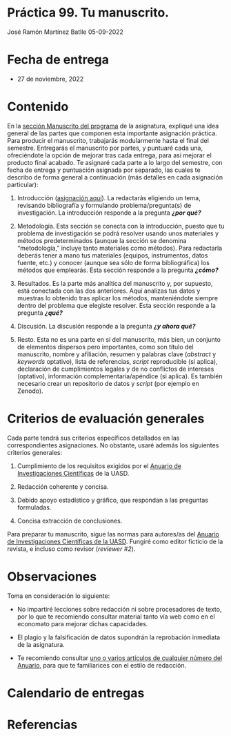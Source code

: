 Práctica 99. Tu manuscrito.
================
José Ramón Martínez Batlle
05-09-2022

# Fecha de entrega

-   27 de noviembre, 2022

# Contenido

En la [sección Manuscrito del
programa](../programa-geomorfologia.md#manuscrito) de la asignatura,
expliqué una idea general de las partes que componen esta importante
asignación práctica. Para producir el manuscrito, trabajarás
modularmente hasta el final del semestre. Entregarás el manuscrito por
partes, y puntuaré cada una, ofreciéndote la opción de mejorar tras cada
entrega, para así mejorar el producto final acabado. Te asignaré cada
parte a lo largo del semestre, con fecha de entrega y puntuación
asignada por separado, las cuales te describo de forma general a
continuación (más detalles en cada asignación particular):

1.  Introducción ([asignación
    aquí](practica-99-tu-manuscrito-1-introduccion.md)). La redactarás
    eligiendo un tema, revisando bibliografía y formulando
    problema/pregunta(s) de investigación. La introducción responde a la
    pregunta ***¿por qué?***

2.  Metodología. Esta sección se conecta con la introducción, puesto que
    tu problema de investigación se podrá resolver usando unos
    materiales y métodos predeterminados (aunque la sección se denomina
    “metodología,” incluye tanto materiales como métodos). Para
    redactarla deberás tener a mano tus materiales (equipos,
    instrumentos, datos fuente, etc.) y conocer (aunque sea sólo de
    forma bibliográfica) los métodos que emplearás. Esta sección
    responde a la pregunta ***¿cómo?***

3.  Resultados. Es la parte más analítica del manuscrito y, por
    supuesto, está conectada con las dos anteriores. Aquí analizas tus
    datos y muestras lo obtenido tras aplicar los métodos, manteniéndote
    siempre dentro del problema que elegiste resolver. Esta sección
    responde a la pregunta ***¿qué?***

4.  Discusión. La discusión responde a la pregunta ***¿y ahora qué?***

5.  Resto. Esta no es una parte en sí del manuscrito, más bien, un
    conjunto de elementos dispersos pero importantes, como son título
    del manuscrito, nombre y afiliación, resumen y palabras clave
    (*abstract* y *keywords* optativo), lista de referencias, *script*
    reproducible (si aplica), declaración de cumplimientos legales y de
    no conflictos de intereses (optativo), información
    complementaria/apéndice (si aplica). Es también necesario crear un
    repositorio de datos y *script* (por ejemplo en Zenodo).

# Criterios de evaluación generales

Cada parte tendrá sus criterios específicos detallados en las
correspondientes asignaciones. No obstante, usaré además los siguientes
criterios generales:

1.  Cumplimiento de los requisitos exigidos por el [Anuario de
    Investigaciones
    Científicas](https://www.uasd.edu.do/index.php/publicaciones-cientificas)
    de la UASD.

2.  Redacción coherente y concisa.

3.  Debido apoyo estadístico y gráfico, que respondan a las preguntas
    formuladas.

4.  Concisa extracción de conclusiones.

Para preparar tu manuscrito, sigue las normas para autores/as del
[Anuario de Investigaciones Científicas de la
UASD](../docs/instrucciones-para-autores-anuario-investigaciones-cientificas-UASD.pdf).
Fungiré como editor ficticio de la revista, e incluso como revisor
(*reviewer \#2*).

# Observaciones

Toma en consideración lo siguiente:

-   No impartiré lecciones sobre redacción ni sobre procesadores de
    texto, por lo que te recomiendo consultar material tanto vía web
    como en el economato para mejorar dichas capacidades.

-   El plagio y la falsificación de datos supondrán la reprobación
    inmediata de la asignatura.

-   Te recomiendo consultar [uno o varios artículos de cualquier número
    del
    Anuario](https://www.uasd.edu.do/index.php/publicaciones-cientificas),
    para que te familiarices con el estilo de redacción.

# Calendario de entregas

# Referencias
